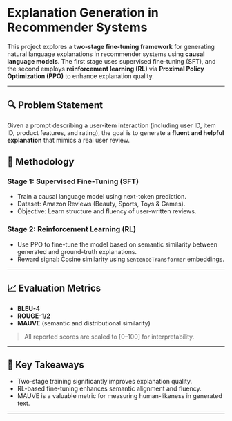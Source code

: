 # Explanation Generation in Recommender Systems

This project explores a **two-stage fine-tuning framework** for generating natural language explanations in recommender systems using **causal language models**. The first stage uses supervised fine-tuning (SFT), and the second employs **reinforcement learning (RL)** via **Proximal Policy Optimization (PPO)** to enhance explanation quality.



---

## 🔍 Problem Statement

Given a prompt describing a user-item interaction (including user ID, item ID, product features, and rating), the goal is to generate a **fluent and helpful explanation** that mimics a real user review.


## 🧠 Methodology

### Stage 1: Supervised Fine-Tuning (SFT)
- Train a causal language model using next-token prediction.
- Dataset: Amazon Reviews (Beauty, Sports, Toys & Games).
- Objective: Learn structure and fluency of user-written reviews.

### Stage 2: Reinforcement Learning (RL)
- Use PPO to fine-tune the model based on semantic similarity between generated and ground-truth explanations.
- Reward signal: Cosine similarity using `SentenceTransformer` embeddings.

---



## 📈 Evaluation Metrics

- **BLEU-4**
- **ROUGE-1/2**
- **MAUVE** (semantic and distributional similarity)

> All reported scores are scaled to [0–100] for interpretability.

---

## 📌 Key Takeaways

- Two-stage training significantly improves explanation quality.
- RL-based fine-tuning enhances semantic alignment and fluency.
- MAUVE is a valuable metric for measuring human-likeness in generated text.

---

